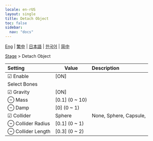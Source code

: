 ```yaml
---
locale: en-rUS
layout: single
title: Detach Object
toc: false
sidebar:
  nav: "docs"
---
```

[Eng](/dancexr/menu/2025.4/stage/detach_object) | [繁中](/tw/dancexr/menu/2025.4/stage/detach_object) | [日本語](/jp/dancexr/menu/2025.4/stage/detach_object) | [한국어](/kr/dancexr/menu/2025.4/stage/detach_object) | [简中](/zh/dancexr/menu/2025.4/stage/detach_object)

[Stage](../menu#Stage) > Detach Object



| Setting | Value | Description |
| :--- | --- | :--- |
|  ☑ Enable| [ON] | 
|  Select Bones|| 
|  ☑ Gravity| [ON] | 
|  ⊖ Mass| [0.1] (0 ~ 10) | 
|  ⊖ Damp| [0] (0 ~ 1) | 
| ☑ Collider| Sphere | None, Sphere, Capsule, 
|  ⊖ Collider Radius| [0.1] (0 ~ 1) | 
|  ⊖ Collider Length| [0.3] (0 ~ 2) | 
